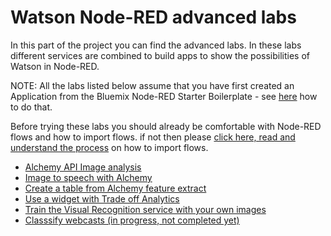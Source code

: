 # Watson Node-RED advanced labs

In this part of the project you can find the advanced labs. In these labs different services are combined to build apps to show the possibilities of Watson in Node-RED.

NOTE: All the labs listed below assume that you have first created an Application from the Bluemix Node-RED Starter Boilerplate - see [here](/introduction_to_node_red/README.md) how to do that.

Before trying these labs you should already be comfortable with Node-RED flows and how to import flows. if not then
please [click here, read and understand the process](/introduction_to_node_red/README.md) on how to import flows.

- [Alchemy API Image analysis](alchemy_image_analysis_thumbs/README.md)
- [Image to speech with Alchemy](alchemy_image_to_speech/README.md)
- [Create a table from Alchemy feature extract](alchemy_output_table/README.md)
- [Use a widget with Trade off Analytics](tradeoff_analytics_widget/README.md)
- [Train the Visual Recognition service with your own images](visual_recognition_training/README.md)
- [Classsify webcasts (in progress, not completed yet)](webcast_classifier/README.md)
